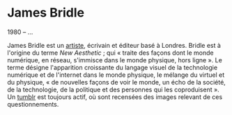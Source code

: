 # James Bridle

1980 – …

James Bridle  est un [artiste](https://jamesbridle.com/), écrivain et éditeur basé à Londres. Bridle est à l'origine du terme *New Aesthetic* ; qui « traite des façons dont le monde numérique, en réseau, s'immisce dans le monde physique, hors ligne ». Le terme désigne l'apparition croissante du langage visuel de la technologie numérique et de l'internet dans le monde physique, le mélange du virtuel et du physique, « de nouvelles façons de voir le monde, un écho de la société, de la technologie, de la politique et des personnes qui les coproduisent ». Un [tumblr](https://new-aesthetic.tumblr.com/) est toujours actif, où sont recensées des images relevant de ces questionnements.